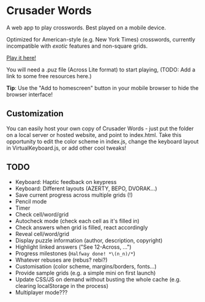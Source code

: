 # Crusader Words
A web app to play crosswords. Best played on a mobile device.

Optimized for American-style (e.g. New York Times) crosswords, currently incompatible with _exotic_ features and non-square grids.

[Play it here!](https://ker0chan.github.io/crusader-words/)

You will need a .puz file (Across Lite format) to start playing, (TODO: Add a link to some free resources here.)

**Tip**: Use the "Add to homescreen" button in your mobile browser to hide the browser interface!

## Customization
You can easily host your own copy of Crusader Words - just put the folder on a local server or hosted website, and point to index.html. Take this opportunity to edit the color scheme in index.js, change the keyboard layout in VirtualKeyboard.js, or add other cool tweaks!

## TODO
* Keyboard: Haptic feedback on keypress
* Keyboard: Different layouts (AZERTY, BEPO, DVORAK...)
* Save current progress across multiple grids (!)
* Pencil mode
* Timer
* Check cell/word/grid
* Autocheck mode (check each cell as it's filled in)
* Check answers when grid is filled, react accordingly
* Reveal cell/word/grid
* Display puzzle information (author, description, copyright)
* Highlight linked answers ("See 12-Across, ...")
* Progress milestones (`Halfway done! *\(n_n)/*`)
* Whatever rebuses are (rebus? rebi?)
* Customisation (color scheme, margins/borders, fonts...)
* Provide sample grids (e.g. a simple mini on first launch)
* Update CSS/JS on demand without busting the whole cache (e.g. clearing localStorage in the process)
* Multiplayer mode???
